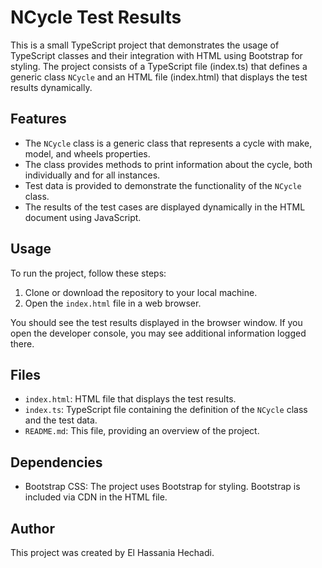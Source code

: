 # NCycle Test Results

This is a small TypeScript project that demonstrates the usage of TypeScript classes and their integration with HTML using Bootstrap for styling. The project consists of a TypeScript file (index.ts) that defines a generic class `NCycle` and an HTML file (index.html) that displays the test results dynamically.

## Features

- The `NCycle` class is a generic class that represents a cycle with make, model, and wheels properties.
- The class provides methods to print information about the cycle, both individually and for all instances.
- Test data is provided to demonstrate the functionality of the `NCycle` class.
- The results of the test cases are displayed dynamically in the HTML document using JavaScript.

## Usage

To run the project, follow these steps:

1. Clone or download the repository to your local machine.
2. Open the `index.html` file in a web browser.

You should see the test results displayed in the browser window. If you open the developer console, you may see additional information logged there.

## Files

- `index.html`: HTML file that displays the test results.
- `index.ts`: TypeScript file containing the definition of the `NCycle` class and the test data.
- `README.md`: This file, providing an overview of the project.

## Dependencies

- Bootstrap CSS: The project uses Bootstrap for styling. Bootstrap is included via CDN in the HTML file.

## Author

This project was created by El Hassania Hechadi.

